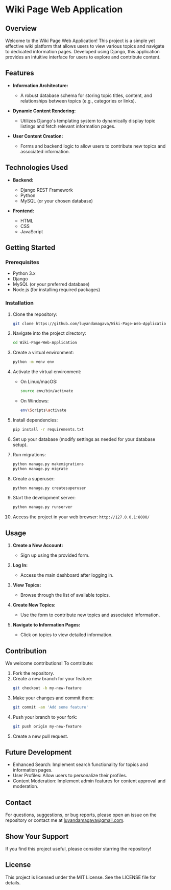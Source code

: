 # Wiki Page Web Application

## Overview

Welcome to the Wiki Page Web Application! This project is a simple yet effective wiki platform that allows users to view various topics and navigate to dedicated information pages. Developed using Django, this application provides an intuitive interface for users to explore and contribute content.

## Features

- **Information Architecture:**
  - A robust database schema for storing topic titles, content, and relationships between topics (e.g., categories or links).

- **Dynamic Content Rendering:**
  - Utilizes Django's templating system to dynamically display topic listings and fetch relevant information pages.

- **User Content Creation:**
  - Forms and backend logic to allow users to contribute new topics and associated information.

## Technologies Used

- **Backend:**
  - Django REST Framework
  - Python
  - MySQL (or your chosen database)

- **Frontend:**
  - HTML
  - CSS
  - JavaScript

## Getting Started

### Prerequisites

- Python 3.x
- Django
- MySQL (or your preferred database)
- Node.js (for installing required packages)

### Installation

1. Clone the repository:
   ```bash
   git clone https://github.com/luyandamagava/Wiki-Page-Web-Application.git
   ```

2. Navigate into the project directory:
   ```bash
   cd Wiki-Page-Web-Application
   ```

3. Create a virtual environment:
   ```bash
   python -m venv env
   ```

4. Activate the virtual environment:
   - On Linux/macOS:
     ```bash
     source env/bin/activate
     ```
   - On Windows:
     ```bash
     env\Scripts\activate
     ```

5. Install dependencies:
   ```bash
   pip install -r requirements.txt
   ```

6. Set up your database (modify settings as needed for your database setup).

7. Run migrations:
   ```bash
   python manage.py makemigrations
   python manage.py migrate
   ```

8. Create a superuser:
   ```bash
   python manage.py createsuperuser
   ```

9. Start the development server:
   ```bash
   python manage.py runserver
   ```

10. Access the project in your web browser:
    ```http://127.0.0.1:8000/```

## Usage

1. **Create a New Account:**
   - Sign up using the provided form.

2. **Log In:**
   - Access the main dashboard after logging in.

3. **View Topics:**
   - Browse through the list of available topics.

4. **Create New Topics:**
   - Use the form to contribute new topics and associated information.

5. **Navigate to Information Pages:**
   - Click on topics to view detailed information.

## Contribution

We welcome contributions! To contribute:

1. Fork the repository.
2. Create a new branch for your feature:
   ```bash
   git checkout -b my-new-feature
   ```
3. Make your changes and commit them:
   ```bash
   git commit -am 'Add some feature'
   ```
4. Push your branch to your fork:
   ```bash
   git push origin my-new-feature
   ```
5. Create a new pull request.

## Future Development

- Enhanced Search: Implement search functionality for topics and information pages.
- User Profiles: Allow users to personalize their profiles.
- Content Moderation: Implement admin features for content approval and moderation.

## Contact

For questions, suggestions, or bug reports, please open an issue on the repository or contact me at luyandamagava@gmail.com.

## Show Your Support

If you find this project useful, please consider starring the repository!

## License

This project is licensed under the MIT License. See the LICENSE file for details.
